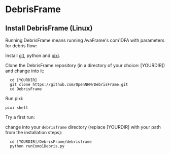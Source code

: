 # DebrisFrame

Install DebrisFrame (Linux)
------------------------------

Running DebrisFrame means running AvaFrame's com1DFA with parameters for debris flow:

Install [git](https://github.com/git-guides/install-git), python and [pixi](https://pixi.sh/latest/#installation).

Clone the DebrisFrame repository (in a directory of your choice: [YOURDIR]) and change into it:

```
  cd [YOURDIR]
  git clone https://github.com/OpenNHM/DebrisFrame.git
  cd DebrisFrame
```

Run pixi:

```
pixi shell
```

Try a first run:

change into your ``debrisframe`` directory (replace [YOURDIR] with your path from the installation steps):

```
  cd [YOURDIR]/DebrisFrame/debrisframe
  python runComo1Debris.py
```
